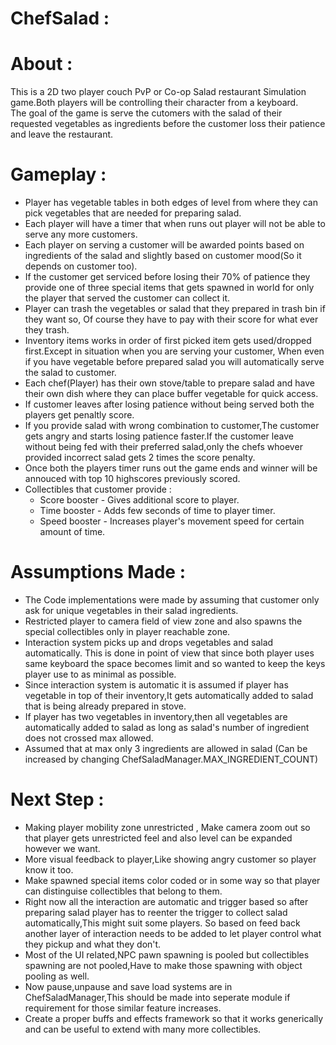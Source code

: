 # ChefSalad :

# About :
  This is a 2D two player couch PvP or Co-op Salad restaurant Simulation game.Both players will be controlling their character from a keyboard.<br>
  The goal of the game is serve the cutomers with the salad of their requested vegetables as ingredients before the customer loss their patience and leave the restaurant.
  
# Gameplay :
  * Player has vegetable tables in both edges of level from where they can pick vegetables that are needed for preparing salad.
  * Each player will have a timer that when runs out player will not be able to serve any more customers.
  * Each player on serving a customer will be awarded points based on ingredients of the salad and slightly based on customer mood(So it depends on customer too).
  * If the customer get serviced before losing their 70% of patience they provide one of three special items that gets spawned in world for only the player that served the customer can collect it.
  * Player can trash the vegetables or salad that they prepared in trash bin if they want so, Of course they have to pay with their score for what ever they trash.
  * Inventory items works in order of first picked item gets used/dropped first.Except in situation when you are serving your customer, When even if you have vegetable before prepared salad you will automatically serve the salad to customer.
  * Each chef(Player) has their own stove/table to prepare salad and have their own dish where they can place buffer vegetable for quick access.
  * If customer leaves after losing patience without being served both the players get penaltly score.
  * If you provide salad with wrong combination to customer,The customer gets angry and starts losing patience faster.If the customer leave without being fed with their preferred salad,only the chefs whoever provided incorrect salad gets 2 times the score penalty.
  * Once both the players timer runs out the game ends and winner will be annouced with top 10 highscores previously scored.
  * Collectibles that customer provide :
      * Score booster - Gives additional score to player.
      * Time booster - Adds few seconds of time to player timer.
      * Speed booster - Increases player's movement speed for certain amount of time.
      
# Assumptions Made :
  * The Code implementations were made by assuming that customer only ask for unique vegetables in their salad ingredients.
  * Restricted player to camera field of view zone and also spawns the special collectibles only in player reachable zone.
  * Interaction system picks up and drops vegetables and salad automatically. This is done in point of view that since both player uses same keyboard the space becomes limit and so wanted to keep the keys player use to as minimal as possible.
  * Since interaction system is automatic it is assumed if player has vegetable in top of their inventory,It gets automatically added to salad that is being already prepared in stove.
  * If player has two vegetables in inventory,then all vegetables are automatically added to salad as long as salad's number of ingredient does not crossed max allowed.
  * Assumed that at max only 3 ingredients are allowed in salad (Can be increased by changing ChefSaladManager.MAX_INGREDIENT_COUNT)

# Next Step :
  * Making player mobility zone unrestricted , Make camera zoom out so that player gets unrestricted feel and also level can be expanded however we want.
  *	More visual feedback to player,Like showing angry customer so player know it too.
  * Make spawned special items color coded or in some way so that player can distinguise collectibles that belong to them.
  * Right now all the interaction are automatic and trigger based so after preparing salad player has to reenter the trigger to collect salad automatically,This might suit some players. So based on feed back another layer of interaction needs to be added to let player control what they pickup and what they don't.
  *	Most of the UI related,NPC pawn spawning is pooled but collectibles spawning are not pooled,Have to make those spawning with object pooling as well.
  *	Now pause,unpause and save load systems are in ChefSaladManager,This should be made into seperate module if requirement for those similar feature increases.
  * Create a proper buffs and effects framework so that it works generically and can be useful to extend with many more collectibles.
